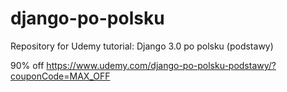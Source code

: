 # django-po-polsku
Repository for Udemy tutorial: Django 3.0 po polsku (podstawy)

90% off https://www.udemy.com/django-po-polsku-podstawy/?couponCode=MAX_OFF
